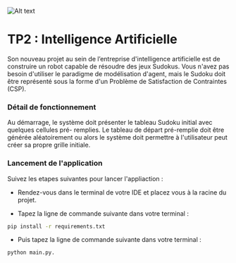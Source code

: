 ![Alt text](https://cdn.pixabay.com/photo/2018/05/08/08/46/artificial-intelligence-3382509_960_720.png)

# TP2 : Intelligence Artificielle

Son nouveau projet au sein de l’entreprise d'intelligence artificielle est de construire un robot capable de résoudre des jeux Sudokus. Vous n'avez pas besoin d'utiliser le paradigme de modélisation d'agent, mais le Sudoku doit être représenté sous la forme d'un Problème de Satisfaction de Contraintes (CSP).

### Détail de fonctionnement

Au démarrage, le système doit présenter le tableau Sudoku initial avec quelques cellules pré-
remplies. Le tableau de départ pré-remplie doit être générée aléatoirement ou alors le système doit permettre à l'utilisateur peut créer
sa propre grille initiale.

### Lancement de l'application

Suivez les etapes suivantes pour lancer l'appliaction : 

- Rendez-vous dans le terminal de votre IDE et placez vous à la racine du projet. 
  
- Tapez la ligne de commande suivante dans votre terminal : 
 ```sh
pip install -r requirements.txt
``` 
- Puis tapez la ligne de commande suivante dans votre terminal : 
 ```sh
python main.py. 
```  
